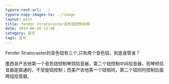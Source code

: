 ```yaml
---
typora-root-url: ../
typora-copy-images-to: ../image
layout: post
title: fender stratocaster音色钮控制说明
date: 2019-06-26 13:46
category: 音乐
tags: 音乐
---
```


Fender Stratocaster的音色钮有三个,只有两个音色钮，到底谁管谁？

墨西哥产吉他第一个音色钮控制琴颈拾音器，第二个钮控制中间拾音器，而琴桥拾音器是直通的，不受旋钮控制；而美产吉他第一个钮相同，第二个钮同时控制后面两组拾音器。